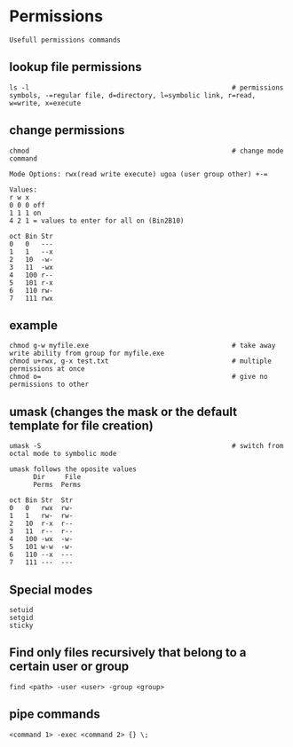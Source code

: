 # Permissions

    Usefull permissions commands
    
## lookup file permissions

    ls -l                                                   # permissions symbols, -=regular file, d=directory, l=symbolic link, r=read, w=write, x=execute
    
## change permissions

    chmod                                                   # change mode command
    
    Mode Options: rwx(read write execute) ugoa (user group other) +-=
    
    Values:
    r w x
    0 0 0 off
    1 1 1 on
    4 2 1 = values to enter for all on (Bin2B10)
    
    oct Bin Str
    0   0   ---
    1   1   --x
    2   10  -w-
    3   11  -wx
    4   100 r--
    5   101 r-x
    6   110 rw-
    7   111 rwx
    
## example

    chmod g-w myfile.exe                                    # take away write ability from group for myfile.exe
    chmod u+rwx, g-x test.txt                               # multiple permissions at once
    chmod o=                                                # give no permissions to other
    
## umask (changes the mask or the default template for file creation)

    umask -S                                                # switch from octal mode to symbolic mode

    umask follows the oposite values
          Dir     File
          Perms  Perms    
          
    oct Bin Str  Str 
    0   0   rwx  rw-
    1   1   rw-  rw-
    2   10  r-x  r--
    3   11  r--  r--
    4   100 -wx  -w-
    5   101 w-w  -w-
    6   110 --x  ---
    7   111 ---  ---
    
## Special modes

    setuid
    setgid
    sticky
    
## Find only files recursively that belong to a certain user or group

    find <path> -user <user> -group <group>
    
## pipe commands

    <command 1> -exec <command 2> {} \;